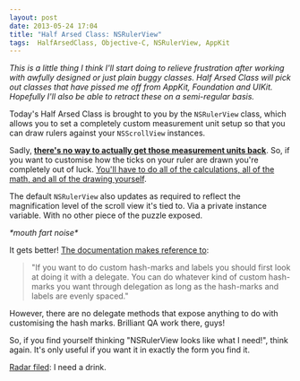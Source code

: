 ```yaml
---
layout: post
date: 2013-05-24 17:04
title: "Half Arsed Class: NSRulerView"
tags:  HalfArsedClass, Objective-C, NSRulerView, AppKit
---
```


*This is a little thing I think I'll start doing to relieve frustration after working with awfully designed or just plain buggy classes. Half Arsed Class will pick out classes that have pissed me off from AppKit, Foundation and UIKit. Hopefully I'll also be able to retract these on a semi-regular basis.*

Today's Half Arsed Class is brought to you by the `NSRulerView` class, which allows you to set a completely custom measurement unit setup so that you can draw rulers against your `NSScrollView` instances.

Sadly, **[there's no way to actually get those measurement units back][1]**. So, if you want to customise how the ticks on your ruler are drawn you're completely out of luck. [You'll have to do all of the calculations, all of the math, and all of the drawing yourself][2].

The default `NSRulerView` also updates as required to reflect the magnification level of the scroll view it's tied to. Via a private instance variable. With no other piece of the puzzle exposed.

*\*mouth fart noise\**

It gets better! [The documentation makes reference to][3]:
> "If you want to do custom hash-marks and labels you should first look at doing it with a delegate.  You can do whatever kind of custom hash-marks you want through delegation as long as the hash-marks and labels are evenly spaced."

However, there are no delegate methods that expose anything to do with customising the hash marks. Brilliant QA work there, guys!

So, if you find yourself thinking "NSRulerView looks like what I need!", think again. It's only useful if you want it in exactly the form you find it.

[Radar filed][4]: I need a drink.

 [1]: http://www.cocoabuilder.com/archive/cocoa/175535-nsrulerview-subclass-and-drawhashmarksandlabelsinrect-nsrect-rect.html
 [2]: http://lists.apple.com/archives/cocoa-dev/2011/Aug/msg00471.html
 [3]: http://developer.apple.com/library/mac/DOCUMENTATION/Cocoa/Reference/ApplicationKit/Classes/NSRulerView_Class/Reference/Reference.html#//apple_ref/occ/instm/NSRulerView/drawHashMarksAndLabelsInRect:
 [4]: http://www.openradar.me/13980710
